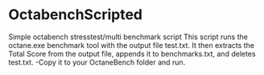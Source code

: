 # OctabenchScripted
Simple octabench stresstest/multi benchmark script
This script runs the octane.exe benchmark tool with the output file test.txt.
It then extracts the Total Score from the output file, appends it to benchmarks.txt, and deletes test.txt.
-Copy it to your OctaneBench folder and run.
